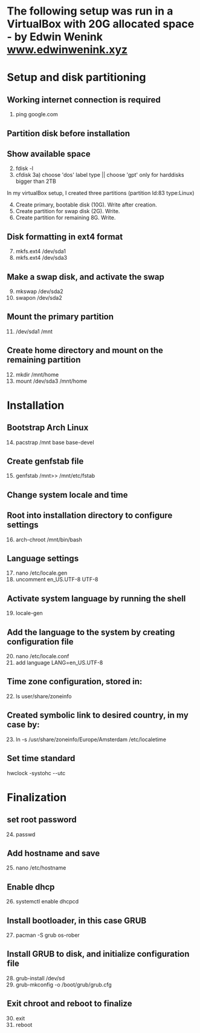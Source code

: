 # The following setup was run in a VirtualBox with 20G allocated space - by Edwin Wenink www.edwinwenink.xyz

# Setup and disk partitioning

## Working internet connection is required
1) ping google.com

## Partition disk before installation 

## Show available space
2) fdisk -l 
3) cfdisk
	3a) choose 'dos' label type || choose 'gpt' only for harddisks bigger than 2TB
	
In my virtualBox setup, I created three partitions (partition Id:83 type:Linux) 

4) Create primary, bootable disk (10G).  Write after creation.
5) Create partition for swap disk (2G). Write.
6) Create partition for remaining 8G. Write.

## Disk formatting in ext4 format
7) mkfs.ext4 /dev/sda1
8) mkfs.ext4 /dev/sda3

## Make a swap disk, and activate the swap
9) mkswap /dev/sda2
10) swapon /dev/sda2

## Mount the primary partition
11) /dev/sda1 /mnt

## Create home directory and mount on the remaining partition
12) mkdir /mnt/home
13) mount /dev/sda3 /mnt/home

# Installation

## Bootstrap Arch Linux
14) pacstrap /mnt base base-devel

## Create genfstab file
15) genfstab /mnt>> /mnt/etc/fstab

## Change system locale and time

## Root into installation directory to configure settings
16) arch-chroot /mnt/bin/bash

## Language settings
17) nano /etc/locale.gen
18) uncomment en_US.UTF-8 UTF-8

## Activate system language by running the shell
19) locale-gen 

## Add the language to the system by creating configuration file
20) nano /etc/locale.conf
21) add language LANG=en_US.UTF-8

## Time zone configuration, stored in:
22) ls user/share/zoneinfo

## Created symbolic link to desired country, in my case by:
23) ln -s /usr/share/zoneinfo/Europe/Amsterdam /etc/localetime

## Set time standard
hwclock -systohc --utc

# Finalization

## set root password
24) passwd

## Add hostname and save
25) nano /etc/hostname

## Enable dhcp
26) systemctl enable dhcpcd

## Install bootloader, in this case GRUB
27) pacman -S grub os-rober

## Install GRUB to disk, and initialize configuration file
28) grub-install /dev/sd
29) grub-mkconfig -o /boot/grub/grub.cfg

## Exit chroot and reboot to finalize
30) exit
31) reboot








